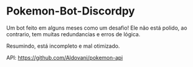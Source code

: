 # Pokemon-Bot-Discordpy

Um bot feito em alguns meses como um desafio!
Ele não está polido, ao contrario, tem muitas redundancias e erros de lógica.

Resumindo, está incompleto e mal otimizado.

API: https://github.com/Aldovani/pokemon-api
